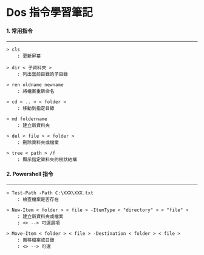 # Dos 指令學習筆記

#### 1. 常用指令
---

    > cls
        : 更新屏幕
    
    > dir < 子資料夾 >
        : 列出當前目錄的子目錄
    
    > ren oldname newname
        : 將檔案重新命名
    
    > cd < .. > < folder >
        : 移動到指定目錄
    
    > md foldername
        : 建立新資料夾
    
    > del < file > < folder >
        : 刪除資料夾或檔案
        
    > tree < path > /f
        : 顯示指定資料夾的樹狀結構


#### 2. Powershell 指令
---

    > Test-Path -Path C:\XXX\XXX.txt
        : 檢查檔案是否存在
        
    > New-Item < folder > < file > -ItemType < "directory" > < "file" >
        : 建立新資料夾或檔案
        : <> --> 可選選項
    
    > Move-Item < folder > < file > -Destination < folder > < file >
        : 搬移檔案或目錄
        : <> --> 可選
